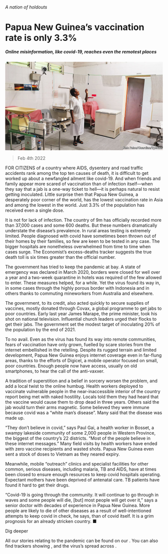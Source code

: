 ###### A nation of holdouts

# Papua New Guinea’s vaccination rate is only 3.3% 

##### Online misinformation, like covid-19, reaches even the remotest places 

![image](images/20220205_ASP005_0.jpg) 

> Feb 4th 2022 

FOR CITIZENS of a country where AIDS, dysentery and road traffic accidents rank among the top ten causes of death, it is difficult to get worked up about a newfangled ailment like covid-19. And when friends and family appear more scared of vaccination than of infection itself—when they say that a jab is a one-way ticket to hell—it is perhaps natural to resist getting inoculated. Little surprise then that Papua New Guinea, a desperately poor corner of the world, has the lowest vaccination rate in Asia and among the lowest in the world. Just 3.3% of the population has received even a single dose.

It is not for lack of infection. The country of 9m has officially recorded more than 37,000 cases and some 600 deaths. But these numbers dramatically understate the disease’s prevalence. In rural areas testing is extremely limited. People diagnosed with covid have sometimes been thrown out of their homes by their families, so few are keen to be tested in any case. The bigger hospitals are nonetheless overwhelmed from time to time when cases surge. The Economist’s excess-deaths tracker suggests the true death toll is six times greater than the official number.


The government has tried to keep the pandemic at bay. A state of emergency was declared in March 2020, borders were closed for well over a year and a two-week quarantine in hotels was required of the few allowed to enter. These measures helped, for a while. Yet the virus found its way in, in some cases through the highly porous border with Indonesia and in others thanks to commuting mineworkers from Australia and elsewhere.

The government, to its credit, also acted quickly to secure supplies of vaccines, mostly donated through Covax, a global programme to get jabs to poor countries. Early last year James Marape, the prime minister, took his shot on national television. Influential church leaders urged their flocks to get their jabs. The government set the modest target of inoculating 20% of the population by the end of 2021.

To no avail. Even as the virus has found its way into remote communities, fears of vaccination have only grown, fuelled by scare stories from the internet embellished in the retelling. Despite its rugged terrain and limited development, Papua New Guinea enjoys internet coverage even in far-flung areas, thanks to the efforts of Digicel, a mobile operator focused on small, poor countries. Enough people now have access, usually on old smartphones, to hear the call of the anti-vaxxer.

A tradition of superstition and a belief in sorcery worsen the problem, and add a local twist to the online humbug. Health workers deployed to vaccinate vulnerable people in the near-inaccessible interior of the country report being met with naked hostility. Locals told them they had heard that the vaccine would cause them to drop dead in three years. Others said the jab would turn their arms magnetic. Some believed they were immune because covid was a “white man’s disease”. Many said that the disease was made up.

“They don’t believe in covid,” says Paul Gai, a health worker in Bosset, a swampy lakeside community of some 2,000 people in Western Province, the biggest of the country’s 22 districts. “Most of the people believe in these internet messages.” Many field visits by health workers have ended with zero vaccine recipients and wasted shots. Papua New Guinea even sent a stock of doses to Vietnam as they neared expiry.

Meanwhile, mobile “outreach” clinics and specialist facilities for other common, serious diseases, including malaria, TB and AIDS, have at times been closed to ensure enough resources to keep covid hospitals operating. Expectant mothers have been deprived of antenatal care. TB patients have found it hard to get their drugs.

“Covid-19 is going through the community. It will continue to go through in waves and some people will die, [but] most people will get over it,” says a senior doctor with decades of experience in Papua New Guinea. More people are likely to die of other diseases as a result of well-intentioned attempts to keep covid in check, he says, than of covid itself. It is a grim prognosis for an already stricken country. ■

Dig deeper

All our stories relating to the pandemic can be found on our . You can also find trackers showing ,  and the virus’s spread across .

